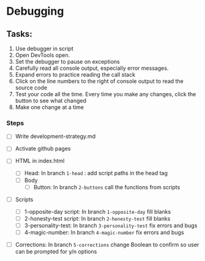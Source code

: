 # Debugging

## Tasks:

1. Use debugger in script
2. Open DevTools open.
3. Set the debugger to pause on exceptions
4. Carefully read all console output, especially error messages.
5. Expand errors to practice reading the call stack
6. Click on the line numbers to the right of console output to read the source code
7. Test your code all the time. Every time you make any changes, click the button to see what changed
8. Make one change at a time

### Steps

- [ ] Write development-strategy.md
- [ ] Activate github pages

- [ ] HTML in index.html
  - [ ] Head: In branch `1-head` : add script paths in the head tag
  - [ ] Body
    - [ ] Button: In branch `2-buttons` call the functions from scripts
- [ ] Scripts
  - [ ] 1-opposite-day script: In branch `1-opposite-day` fill blanks
  - [ ] 2-honesty-test script: In branch `2-honesty-test` fill blanks
  - [ ] 3-personality-test: In branch `3-personality-test` fix errors and bugs
  - [ ] 4-magic-number: In branch `4-magic-number` fix errors and bugs
- [ ] Corrections: In branch `5-corrections` change Boolean to confirm so user can be prompted for y/n options
